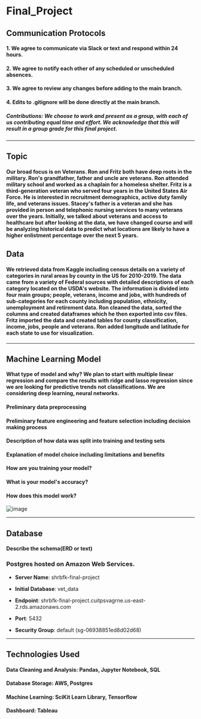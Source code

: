 # Final_Project
## Communication Protocols
#### 1. We agree to communicate via Slack or text and respond within 24 hours. 
#### 2. We agree to notify each other of any scheduled or unscheduled absences. 
#### 3. We agree to review any changes before adding to the main branch.
#### 4. Edits to .gitignore will be done directly at the main branch. 

##### Contributions: We choose to work and present as a group, with each of us contributing equal time and effort. We acknowledge that this will result in a group grade for this final project. 
___________________________________________________________________________________________________________________________________________________________________________________
## Topic
#### Our broad focus is on Veterans. Ron and Fritz both have deep roots in the military. Ron's grandfather, father and uncle are veterans. Ron attended military school and worked as a chaplain for a homeless shelter. Fritz is a third-generation veteran who served four years in the United States Air Force. He is interested in recruitment demographics, active duty family life, and veterans issues. Stacey's father is a veteran and she has provided in person and telephonic nursing services to many veterans over the years. Initially, we talked about veterans and access to healthcare but after looking at the data, we have changed course and will be analyzing historical data to predict what locations are likely to have a higher enlistment percentage over the next 5 years. 

## Data
#### We retrieved data from Kaggle including census details on a variety of categories in rural areas by county in the US for 2010-2019. The data came from a variety of Federal sources with detailed descriptions of each category located on the USDA's website. The information is divided into four main groups; people, veterans, income and jobs, with hundreds of sub-categories for each county including population, ethnicity, unemployment and retirement data. Ron cleaned the data, sorted the columns and created dataframes which he then exported into csv files. Fritz imported the data and created tables for county classification, income, jobs, people and veterans. Ron added longitude and latitude for each state to use for visualization. 


___________________________________________________________________________________________________________________________________________________________________________________
## Machine Learning Model
#### What type of model and why? We plan to start with multiple linear regression and compare the results with ridge and lasso regression since we are looking for predictive trends not classifications. We are considering deep learning, neural networks. 
#### Preliminary data preprocessing
#### Preliminary feature engineering and feature selection including decision making process
#### Description of how data was split into training and testing sets
#### Explanation of model choice including limitations and benefits
#### How are you training your model? 
#### What is your model's accuracy?
#### How does this model work?

![image](https://user-images.githubusercontent.com/90691846/153676445-06c1b2b2-6596-46a1-8a12-ddd2e587e96a.png)

___________________________________________________________________________________________________________________________________________________________________________________
## Database
#### Describe the schema(ERD or text)
### Postgres hosted on Amazon Web Services.

- **Server Name**: shrbfk-final-project

- **Initial Database**: vet_data

- **Endpoint**: shrbfk-final-project.cuitpsvagrne.us-east-2.rds.amazonaws.com

- **Port**: 5432

- **Security Group**: default (sg-06938851ed8d02d68)

___________________________________________________________________________________________________________________________________________________________________________________
## Technologies Used
#### Data Cleaning and Analysis: Pandas, Jupyter Notebook, SQL
#### Database Storage: AWS, Postgres
#### Machine Learning: SciKit Learn Library, Tensorflow
#### Dashboard: Tableau
